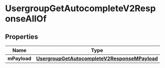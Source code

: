 

# UsergroupGetAutocompleteV2ResponseAllOf


## Properties

| Name | Type | Description | Notes |
|------------ | ------------- | ------------- | -------------|
|**mPayload** | [**UsergroupGetAutocompleteV2ResponseMPayload**](UsergroupGetAutocompleteV2ResponseMPayload.md) |  |  |



